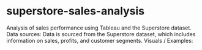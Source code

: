 # superstore-sales-analysis
Analysis of sales performance using Tableau and the Superstore dataset.
Data sources: Data is sourced from the Superstore dataset, which includes information on sales, profits, and customer segments.
Visuals / Examples:
